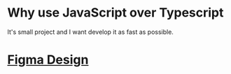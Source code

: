 # Why use JavaScript over Typescript
It's small project and I want develop it as fast as possible.

# [Figma Design](https://www.figma.com/file/VZcgwyFgou7rK6ZUvNyE5J/Letter-Io?node-id=1%3A2&t=fHO72elH9jw0AqtB-0)

